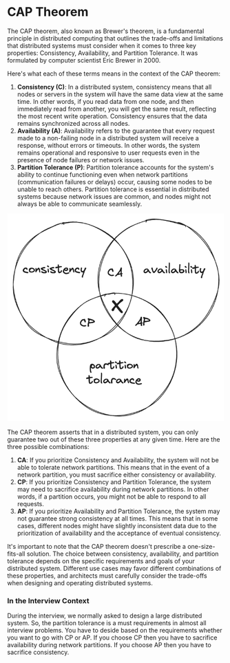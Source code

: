 # CAP Theorem

The CAP theorem, also known as Brewer's theorem, is a fundamental principle in distributed computing that outlines the trade-offs and limitations that distributed systems must consider when it comes to three key properties: Consistency, Availability, and Partition Tolerance. It was formulated by computer scientist Eric Brewer in 2000.

Here's what each of these terms means in the context of the CAP theorem:

1. **Consistency (C)**: In a distributed system, consistency means that all nodes or servers in the system will have the same data view at the same time. In other words, if you read data from one node, and then immediately read from another, you will get the same result, reflecting the most recent write operation. Consistency ensures that the data remains synchronized across all nodes.
2. **Availability (A)**: Availability refers to the guarantee that every request made to a non-failing node in a distributed system will receive a response, without errors or timeouts. In other words, the system remains operational and responsive to user requests even in the presence of node failures or network issues.
3. **Partition Tolerance (P)**: Partition tolerance accounts for the system's ability to continue functioning even when network partitions (communication failures or delays) occur, causing some nodes to be unable to reach others. Partition tolerance is essential in distributed systems because network issues are common, and nodes might not always be able to communicate seamlessly.

![CAP Theorem](../_assets/images/glossary/cap-theorem.png "CAP Theorem")

The CAP theorem asserts that in a distributed system, you can only guarantee two out of these three properties at any given time. Here are the three possible combinations:

1. **CA**: If you prioritize Consistency and Availability, the system will not be able to tolerate network partitions. This means that in the event of a network partition, you must sacrifice either consistency or availability.
2. **CP**: If you prioritize Consistency and Partition Tolerance, the system may need to sacrifice availability during network partitions. In other words, if a partition occurs, you might not be able to respond to all requests.
3. **AP**: If you prioritize Availability and Partition Tolerance, the system may not guarantee strong consistency at all times. This means that in some cases, different nodes might have slightly inconsistent data due to the prioritization of availability and the acceptance of eventual consistency.

It's important to note that the CAP theorem doesn't prescribe a one-size-fits-all solution. The choice between consistency, availability, and partition tolerance depends on the specific requirements and goals of your distributed system. Different use cases may favor different combinations of these properties, and architects must carefully consider the trade-offs when designing and operating distributed systems.

### In the Interview Context

During the interview, we normally asked to design a large distributed system. So, the partition tolerance is a must requirements in almost all interview problems. You have to deside based on the requirements whether you want to go with CP or AP. If you choose CP then you have to sacrifice availability during network partitions. If you choose AP then you have to sacrifice consistency.